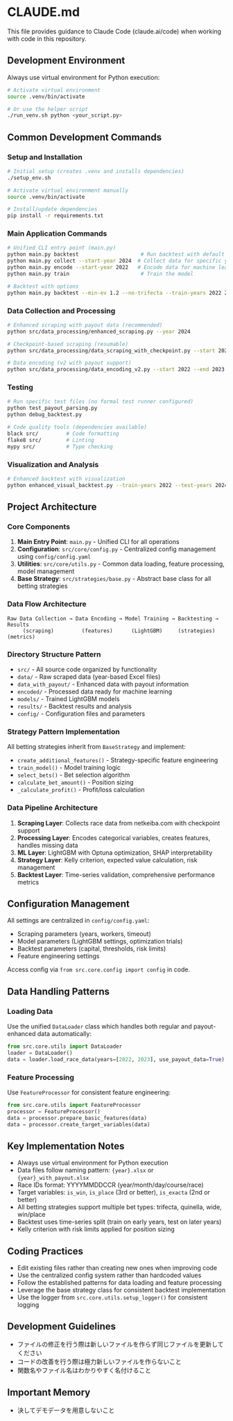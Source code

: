 # CLAUDE.md

This file provides guidance to Claude Code (claude.ai/code) when working with code in this repository.

## Development Environment

Always use virtual environment for Python execution:
```bash
# Activate virtual environment
source .venv/bin/activate

# Or use the helper script
./run_venv.sh python <your_script.py>
```

## Common Development Commands

### Setup and Installation
```bash
# Initial setup (creates .venv and installs dependencies)
./setup_env.sh

# Activate virtual environment manually
source .venv/bin/activate

# Install/update dependencies
pip install -r requirements.txt
```

### Main Application Commands
```bash
# Unified CLI entry point (main.py)
python main.py backtest                    # Run backtest with default settings
python main.py collect --start-year 2024  # Collect data for specific year
python main.py encode --start-year 2022   # Encode data for machine learning
python main.py train                       # Train the model

# Backtest with options
python main.py backtest --min-ev 1.2 --no-trifecta --train-years 2022 2023 --test-years 2024 2025
```

### Data Collection and Processing
```bash
# Enhanced scraping with payout data (recommended)
python src/data_processing/enhanced_scraping.py --year 2024

# Checkpoint-based scraping (resumable)
python src/data_processing/data_scraping_with_checkpoint.py --start 2024 --end 2024

# Data encoding (v2 with payout support)
python src/data_processing/data_encoding_v2.py --start 2022 --end 2023
```

### Testing
```bash
# Run specific test files (no formal test runner configured)
python test_payout_parsing.py
python debug_backtest.py

# Code quality tools (dependencies available)
black src/         # Code formatting
flake8 src/        # Linting  
mypy src/          # Type checking
```

### Visualization and Analysis
```bash
# Enhanced backtest with visualization
python enhanced_visual_backtest.py --train-years 2022 --test-years 2024 2025 --min-ev 1.2
```

## Project Architecture

### Core Components

1. **Main Entry Point**: `main.py` - Unified CLI for all operations
2. **Configuration**: `src/core/config.py` - Centralized config management using `config/config.yaml`
3. **Utilities**: `src/core/utils.py` - Common data loading, feature processing, model management
4. **Base Strategy**: `src/strategies/base.py` - Abstract base class for all betting strategies

### Data Flow Architecture

```
Raw Data Collection → Data Encoding → Model Training → Backtesting → Results
     (scraping)         (features)      (LightGBM)     (strategies)   (metrics)
```

### Directory Structure Pattern

- `src/` - All source code organized by functionality
- `data/` - Raw scraped data (year-based Excel files)
- `data_with_payout/` - Enhanced data with payout information
- `encoded/` - Processed data ready for machine learning
- `models/` - Trained LightGBM models
- `results/` - Backtest results and analysis
- `config/` - Configuration files and parameters

### Strategy Pattern Implementation

All betting strategies inherit from `BaseStrategy` and implement:
- `create_additional_features()` - Strategy-specific feature engineering
- `train_model()` - Model training logic
- `select_bets()` - Bet selection algorithm
- `calculate_bet_amount()` - Position sizing
- `_calculate_profit()` - Profit/loss calculation

### Data Pipeline Architecture

1. **Scraping Layer**: Collects race data from netkeiba.com with checkpoint support
2. **Processing Layer**: Encodes categorical variables, creates features, handles missing data
3. **ML Layer**: LightGBM with Optuna optimization, SHAP interpretability
4. **Strategy Layer**: Kelly criterion, expected value calculation, risk management
5. **Backtest Layer**: Time-series validation, comprehensive performance metrics

## Configuration Management

All settings are centralized in `config/config.yaml`:
- Scraping parameters (years, workers, timeout)
- Model parameters (LightGBM settings, optimization trials)
- Backtest parameters (capital, thresholds, risk limits)
- Feature engineering settings

Access config via `from src.core.config import config` in code.

## Data Handling Patterns

### Loading Data
Use the unified `DataLoader` class which handles both regular and payout-enhanced data automatically:
```python
from src.core.utils import DataLoader
loader = DataLoader()
data = loader.load_race_data(years=[2022, 2023], use_payout_data=True)
```

### Feature Processing  
Use `FeatureProcessor` for consistent feature engineering:
```python
from src.core.utils import FeatureProcessor
processor = FeatureProcessor()
data = processor.prepare_basic_features(data)
data = processor.create_target_variables(data)
```

## Key Implementation Notes

- Always use virtual environment for Python execution
- Data files follow naming pattern: `{year}.xlsx` or `{year}_with_payout.xlsx`
- Race IDs format: YYYYMMDDCCR (year/month/day/course/race)
- Target variables: `is_win`, `is_place` (3rd or better), `is_exacta` (2nd or better)
- All betting strategies support multiple bet types: trifecta, quinella, wide, win/place
- Backtest uses time-series split (train on early years, test on later years)
- Kelly criterion with risk limits applied for position sizing

## Coding Practices

- Edit existing files rather than creating new ones when improving code
- Use the centralized config system rather than hardcoded values
- Follow the established patterns for data loading and feature processing
- Leverage the base strategy class for consistent backtest implementation
- Use the logger from `src.core.utils.setup_logger()` for consistent logging

## Development Guidelines

- ファイルの修正を行う際は新しいファイルを作らず同じファイルを更新してください
- コードの改善を行う際は極力新しいファイルを作らないこと
- 関数名やファイル名はわかりやすく名付けること

## Important Memory
- 決してデモデータを用意しないこと